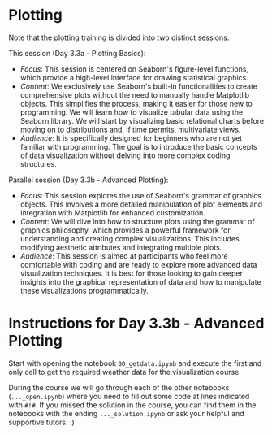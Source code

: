# Plotting

Note that the plotting training is divided into two distinct sessions.

This session (Day 3.3a - Plotting Basics):

- _Focus_: This session is centered on Seaborn's figure-level functions, which provide a high-level interface for drawing statistical graphics.
- _Content_: We exclusively use Seaborn's built-in functionalities to create comprehensive plots without the need to manually handle Matplotlib objects. This simplifies the process, making it easier for those new to programming. We will learn how to visualize tabular data using the Seaborn library. We will start by visualizing basic relational charts before moving on to distributions and, if time permits, multivariate views.
- _Audience_: It is specifically designed for beginners who are not yet familiar with programming. The goal is to introduce the basic concepts of data visualization without delving into more complex coding structures.

Parallel session (Day 3.3b - Advanced Plotting):

- _Focus_: This session explores the use of Seaborn's grammar of graphics objects. This involves a more detailed manipulation of plot elements and integration with Matplotlib for enhanced customization.
- _Content_: We will dive into how to structure plots using the grammar of graphics philosophy, which provides a powerful framework for understanding and creating complex visualizations. This includes modifying aesthetic attributes and integrating multiple plots.
- _Audience_: This session is aimed at participants who feel more comfortable with coding and are ready to explore more advanced data visualization techniques. It is best for those looking to gain deeper insights into the graphical representation of data and how to manipulate these visualizations programmatically.

# Instructions for Day 3.3b - Advanced Plotting

Start with opening the notebook `00_getdata.ipynb` and execute the first and only cell to get the required weather data for the visualization course.

During the course we will go through each of the other notebooks (`..._open.ipynb`) where you need to fill out some code at lines indicated with `#!#`. If you missed the solution in the course, you can find them in the notebooks with the ending `..._solution.ipynb` or ask your helpful and supportive tutors. :)
